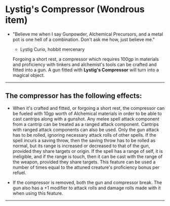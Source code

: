# Lystig's Compressor (Wondrous item)

- "Believe me when I say Gunpowder, Alchemical Precursors, and a metal pot is one hell of a combination. Don't ask me how, just believe me."

  - Lystig Curio, hobbit mercenary

  Forgoing a short rest, a compressor which requires 100gp in materials and proficiency with tinkers and alchemist's tools can be crafted and fitted into a gun. A gun fitted with **Lystig's Compressor** will turn into a magical object.

---

## The compressor has the following effects:

- When it's crafted and fitted, or forgoing a short rest, the compressor can be fueled with 10gp worth of Alchemical materials in order to be able to cast cantrips along with a gunshot. Any melee spell attack component from a cantrip can be treated as a ranged attack component. Cantrips with ranged attack components can also be used. Only the gun attack has to be rolled, ignoring necessary attack rolls of other spells. If the spell incurs a saving throw, then the saving throw has to be rolled as normal, but its range is increased or decreased to that of the gun, provided they share targets or origin. If the spell has a range of self, it is ineligible, and if the range is touch, then it can be cast with the range of the weapon, provided they share targets. This feature can be used a number of times equal to the attuned creature's proficiency bonus per refuel.

- If the compressor is removed, both the gun and compressor break. The gun also has a +1 modifier to attack rolls and damage rolls made with it when using this feature.

---
